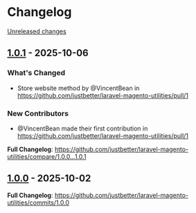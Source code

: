 # Changelog 

[Unreleased changes](https://github.com/justbetter/laravel-magento-utilities/compare/1.0.1...main)
## [1.0.1](https://github.com/justbetter/laravel-magento-utilities/releases/tag/1.0.1) - 2025-10-06

### What's Changed
* Store website method by @VincentBean in https://github.com/justbetter/laravel-magento-utilities/pull/1

### New Contributors
* @VincentBean made their first contribution in https://github.com/justbetter/laravel-magento-utilities/pull/1

**Full Changelog**: https://github.com/justbetter/laravel-magento-utilities/compare/1.0.0...1.0.1

## [1.0.0](https://github.com/justbetter/laravel-magento-utilities/releases/tag/1.0.0) - 2025-10-02

**Full Changelog**: https://github.com/justbetter/laravel-magento-utilities/commits/1.0.0

